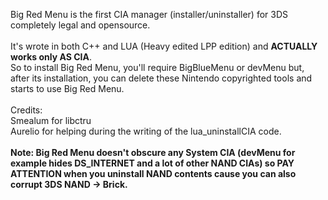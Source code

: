 Big Red Menu is the first CIA manager (installer/uninstaller) for 3DS completely legal and opensource.<br><br>
It's wrote in both C++ and LUA (Heavy edited LPP edition) and <b>ACTUALLY works only AS CIA</b>.<br>
So to install Big Red Menu, you'll require BigBlueMenu or devMenu but, after its installation, you can delete these Nintendo copyrighted tools and starts to use Big Red Menu.<br>
<br>Credits:<br>Smealum for libctru<br>Aurelio for helping during the writing of the lua_uninstallCIA code.<br><br>
<b>Note: Big Red Menu doesn't obscure any System CIA (devMenu for example hides DS_INTERNET and a lot of other NAND CIAs) so PAY ATTENTION when you uninstall NAND contents cause you can also corrupt 3DS NAND -> Brick.</b>

